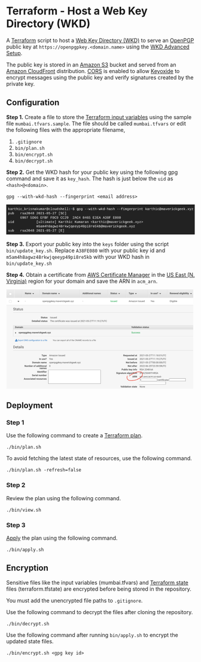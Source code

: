 # Terraform - Host a Web Key Directory (WKD)
A [Terraform](https://www.terraform.io/) script to host a [Web Key Directory (WKD)](https://wiki.gnupg.org/WKD) to serve an [OpenPGP](https://en.wikipedia.org/wiki/Pretty_Good_Privacy) public key at `https://openpgpkey.<domain.name>` using the [WKD Advanced Setup](https://keyoxide.org/guides/web-key-directory#the-advanced-setup).

The public key is stored in an [Amazon S3](https://aws.amazon.com/s3/) bucket and served from an [Amazon CloudFront](https://aws.amazon.com/cloudfront/) distribution. [CORS](https://developer.mozilla.org/en-US/docs/Web/HTTP/CORS) is enabled to allow [Keyoxide](https://keyoxide.org/) to encrypt messages using the public key and verify signatures created by the private key.

## Configuration

**Step 1.** Create a file to store the [Terraform input variables](https://www.terraform.io/docs/language/values/variables.html) using the sample file `mumbai.tfvars.sample`. The file should be called `mumbai.tfvars` or edit the following files with the appropriate filename,
1. `.gitignore`
1. `bin/plan.sh`
1. `bin/encrypt.sh`
1. `bin/decrypt.sh`

**Step 2.** Get the WKD hash for your public key using the following gpg command and save it as `key_hash`. The hash is just below the `uid` as `<hash>@<domain>`.
```
gpg --with-wkd-hash --fingerprint <email address>
```
![gpg screenshot](https://github.com/k3karthic/terraform__wkd/raw/main/resources/gpg_wkd_hash_screenshot.png)

**Step 3.** Export your public key into the `keys` folder using the script `bin/update_key.sh`. Replace `A38FE080` with your public key id and `m5am4h8agwz48rkwjqeeyp49pi8re5kb` with your WKD hash in `bin/update_key.sh`

**Step 4.** Obtain a certificate from [AWS Certificate Manager](https://aws.amazon.com/certificate-manager/) in the [US East (N. Virginia)](https://docs.aws.amazon.com/AmazonCloudFront/latest/DeveloperGuide/cnames-and-https-requirements.html#https-requirements-aws-region) region for your domain and save the ARN in `acm_arn`.

![acm screenshot](https://github.com/k3karthic/terraform__wkd/raw/main/resources/acm_screenshot.png)

## Deployment

### Step 1

Use the following command to create a [Terraform plan](https://www.terraform.io/docs/cli/run/index.html#planning).
```
./bin/plan.sh
```

To avoid fetching the latest state of resources, use the following command.
```
./bin/plan.sh -refresh=false
```

### Step 2

Review the plan using the following command.
```
./bin/view.sh
```

### Step 3

[Apply](https://www.terraform.io/docs/cli/run/index.html#applying) the plan using the following command.
```
./bin/apply.sh
```

## Encryption

Sensitive files like the input variables (mumbai.tfvars) and [Terraform state](https://www.terraform.io/docs/language/state/index.html) files (terraform.tfstate) are encrypted before being stored in the repository. 

You must add the unencrypted file paths to `.gitignore`.

Use the following command to decrypt the files after cloning the repository.
```
./bin/decrypt.sh
```

Use the following command after running `bin/apply.sh` to encrypt the updated state files.
```
./bin/encrypt.sh <gpg key id>
```
